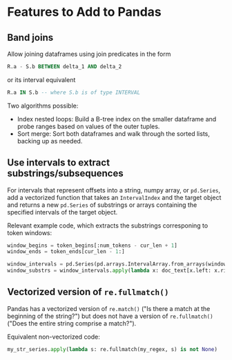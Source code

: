 # Features to Add to Pandas

## Band joins
Allow joining dataframes using join predicates in the form
```sql
R.a - S.b BETWEEN delta_1 AND delta_2
```
or its interval equivalent
```sql
R.a IN S.b -- where S.b is of type INTERVAL
```
Two algorithms possible:
* Index nested loops: Build a B-tree index on the smaller dataframe and probe ranges based on values of the outer tuples.
* Sort merge: Sort both dataframes and walk through the sorted lists, backing up as needed.

## Use intervals to extract substrings/subsequences
For intervals that represent offsets into a string, numpy array, or `pd.Series`,
add a vectorized function that takes an `IntervalIndex` and the target object
and returns a new `pd.Series` of substrings or arrays containing the specified
intervals of the target object.

Relevant example code, which extracts the substrings corresponing to token windows:
```python
window_begins = token_begins[:num_tokens - cur_len + 1]
window_ends = token_ends[cur_len - 1:]

window_intervals = pd.Series(pd.arrays.IntervalArray.from_arrays(window_begins, window_ends))
window_substrs = window_intervals.apply(lambda x: doc_text[x.left: x.right])
```

## Vectorized version of `re.fullmatch()`

Pandas has a vectorized version of `re.match()` ("Is there a match at the 
beginning of the string?") but does not have a version of `re.fullmatch()`
("Does the entire string comprise a match?").

Equivalent non-vectorized code:
```python
my_str_series.apply(lambda s: re.fullmatch(my_regex, s) is not None)
```